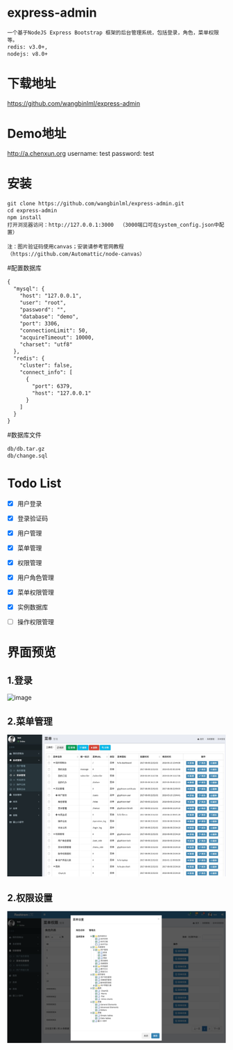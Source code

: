 # express-admin
```
一个基于NodeJS Express Bootstrap 框架的后台管理系统，包括登录，角色，菜单权限等。
redis: v3.0+, 
nodejs: v8.0+
```
# 下载地址
https://github.com/wangbinlml/express-admin

# Demo地址

http://a.chenxun.org
username: test
password: test


# 安装
```
git clone https://github.com/wangbinlml/express-admin.git
cd express-admin
npm install 
打开浏览器访问：http://127.0.0.1:3000  （3000端口可在system_config.json中配置）

注：图片验证码使用canvas；安装请参考官网教程（https://github.com/Automattic/node-canvas）
```
#配置数据库
```
{
  "mysql": {
    "host": "127.0.0.1",
    "user": "root",
    "password": "",
    "database": "demo",
    "port": 3306,
    "connectionLimit": 50,
    "acquireTimeout": 10000,
    "charset": "utf8"
  },
  "redis": {
    "cluster": false,
    "connect_info": [
      {
        "port": 6379,
        "host": "127.0.0.1"
      }
    ]
  }
}
```
#数据库文件
```
db/db.tar.gz
db/change.sql
```
# Todo List
- [X] 用户登录
- [X] 登录验证码
- [X] 用户管理
- [x] 菜单管理
- [x] 权限管理
- [x] 用户角色管理
- [x] 菜单权限管理
- [x] 实例数据库
- [ ] 操作权限管理


# 界面预览

1.登录
--
![image](public/images/login.png)

2.菜单管理
--
![image](public/images/menu.jpg)

2.权限设置
--
![image](public/images/menu_auth.png)

